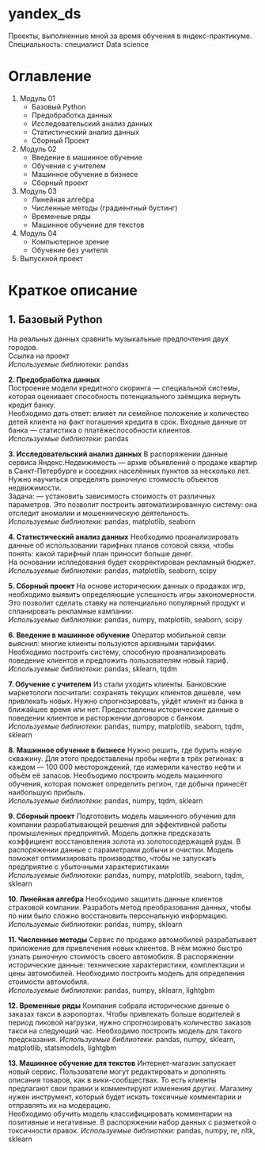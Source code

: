 # yandex_ds
Проекты, выполненные мной за время обучения в яндекс-практикуме.
Специальность: специалист Data science


# Оглавление
1. Модуль 01
    * Базовый Python
    * Предобработка данных
    * Исследовательский анализ данных
    * Статистический анализ данных
    * Сборный Проект
2. Модуль 02
    * Введение в машинное обучение
    * Обучение с учителем
    * Машинное обучение в бизнесе
    * Сборный проект
3. Модуль 03
    * Линейная алгебра
    * Численные методы (градиентный бустинг)
    * Временные ряды
    * Машинное обучение для текстов
4. Модуль 04
    * Компьютерное зрение
    * Обучение без учителя
5. Выпускной проект

# Краткое описание
## 1. Базовый Python
На реальных данных сравнить музыкальные предпочтения двух городов.<br>
Ссылка на проект<br>
*Используемые библиотеки:* pandas

**2. Предобработка данных**  
Построение модели кредитного скоринга — специальной системы, которая оценивает способность потенциального заёмщика вернуть кредит банку.<br>
Необходимо дать ответ: влияет ли семейное положение и количество детей клиента на факт погашения кредита в срок. Входные данные от банка — статистика о платёжеспособности клиентов.<br>
*Используемые библиотеки:* pandas

**3. Исследовательский анализ данных**
В распоряжении данные сервиса Яндекс.Недвижимость — архив объявлений о продаже квартир в Санкт-Петербурге и соседних населённых пунктов за несколько лет.<br>
Нужно научиться определять рыночную стоимость объектов недвижимости.<br>
Задача: — установить зависимость стоимость от различных параметров. Это позволит построить автоматизированную систему: она отследит аномалии и мошенническую деятельность.<br>
*Используемые библиотеки:* pandas, matplotlib, seaborn

**4. Статистический анализ данных**
Необходимо проанализировать данные об использовании тарифных планов сотовой связи, чтобы понять: какой тарифный план приносит больше денег.<br>
На основании ислледования будет скорректирован рекламный бюджет.<br>
*Используемые библиотеки:* pandas, matplotlib, seaborn, scipy

**5. Сборный проект**
На основе исторических данных о продажах игр, необходимо выявить определяющие успешность игры закономерности. Это позволит сделать ставку на потенциально популярный продукт и спланировать рекламные кампании.<br>
*Используемые библиотеки:* pandas, numpy, matplotlib, seaborn, scipy

**6. Введение в машинное обучение**
Оператор мобильной связи выяснил: многие клиенты пользуются архивными тарифами. Необходимо построить систему, способную проанализировать поведение клиентов и предложить пользователям новый тариф.<br>
*Используемые библиотеки:* pandas,  sklearn, tqdm

**7. Обучение с учителем**
Из стали уходить клиенты. Банковские маркетологи посчитали: сохранять текущих клиентов дешевле, чем привлекать новых. Нужно спрогнозировать, уйдёт клиент из банка в ближайшее время или нет. Предоставлены исторические данные о поведении клиентов и расторжении договоров с банком.<br>
*Используемые библиотеки:* pandas, numpy, matplotlib, seaborn, tqdm, sklearn

**8. Машинное обучение в бизнесе**
Нужно решить, где бурить новую скважину. Для этого предоставлены пробы нефти в трёх регионах: в каждом — 100 000 месторождений, где измерили качество нефти и объём её запасов. Необъодимо построить модель машинного обучения, которая поможет определить регион, где добыча принесёт наибольшую прибыль.<br>
*Используемые библиотеки:* pandas, numpy, tqdm, sklearn

**9. Сборный проект**
Подготовить  модель машинного обучения для компании разрабатывающей решения для эффективной работы промышленных предприятий. Модель должна предсказать коэффициент восстановления золота из золотосодержащей руды. В распоряжении данные с параметрами добычи и очистки. Модель поможет оптимизировать производство, чтобы не запускать предприятие с убыточными характеристиками<br>
*Используемые библиотеки:* pandas, numpy, matplotlib, seaborn, tqdm, sklearn

**10. Линейная алгебра**
Необходимо защитить данные клиентов страховой компании. Разработь метод преобразования данных, чтобы по ним было сложно восстановить персональную информацию.<br>
*Используемые библиотеки:* pandas, numpy, sklearn

**11. Численные методы**
Сервис по продаже автомобилей разрабатывает приложение для привлечения новых клиентов. В нём можно быстро узнать рыночную стоимость своего автомобиля. В распоряжении исторические данные: технические характеристики, комплектации и цены автомобилей. Необходимо построить модель для определения стоимости автомобиля.<br>
*Используемые библиотеки:* pandas, numpy, sklearn, lightgbm

**12. Временные ряды**
Компания собрала исторические данные о заказах такси в аэропортах. Чтобы привлекать больше водителей в период пиковой нагрузки, нужно спрогнозировать количество заказов такси на следующий час. Необходимо построить модель для такого предсказания.
*Используемые библиотеки:* pandas, numpy, sklearn, matplotlib, statsmodels, lightgbm

**13. Машинное обучение для текстов**
Интернет-магазин запускает новый сервис. Пользователи могут редактировать и дополнять описания товаров, как в вики-сообществах. То есть клиенты предлагают свои правки и комментируют изменения других. Магазину нужен инструмент, который будет искать токсичные комментарии и отправлять их на модерацию.<br>
Необходимо обучить модель классифицировать комментарии на позитивные и негативные. В распоряжении набор данных с разметкой о токсичности правок.
*Используемые библиотеки:* pandas, numpy, re, nltk, sklearn





